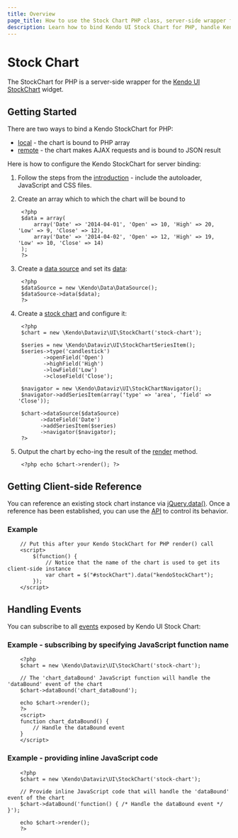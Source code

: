 ```yaml
---
title: Overview
page_title: How to use the Stock Chart PHP class, server-side wrapper for Kendo UI Stock Chart widget
description: Learn how to bind Kendo UI Stock Chart for PHP, handle Kendo UI Stock Chart Events, access an existing chart.
---
```


# Stock Chart

The StockChart for PHP is a server-side wrapper for the [Kendo UI StockChart](/api/dataviz/stock-chart) widget.

## Getting Started

There are two ways to bind a Kendo StockChart for PHP:

* [local](/using-kendo-with/php/widgets/chart/local-binding) - the chart is bound to PHP array
* [remote](/using-kendo-with/php/widgets/chart/remote-binding) - the chart makes AJAX requests and is bound to JSON result

Here is how to configure the Kendo StockChart for server binding:

1. Follow the steps from the [introduction](/using-kendo-with/php/introduction) - include the autoloader, JavaScript and CSS files.

1. Create an array which to which the chart will be bound to

        <?php
        $data = array(
            array('Date' => '2014-04-01', 'Open' => 10, 'High' => 20, 'Low' => 9, 'Close' => 12),
            array('Date' => '2014-04-02', 'Open' => 12, 'High' => 19, 'Low' => 10, 'Close' => 14)
        );
        ?>

1. Create a [data source](/api/wrappers/php/Kendo/Data/DataSource) and set its [data](/api/wrappers/php/Kendo/Data/DataSource#data):

        <?php
        $dataSource = new \Kendo\Data\DataSource();
        $dataSource->data($data);
        ?>

1. Create a [stock chart](/api/wrappers/php/Kendo/Dataviz/UI/StockChart) and configure it:

        <?php
        $chart = new \Kendo\Dataviz\UI\StockChart('stock-chart');

        $series = new \Kendo\Dataviz\UI\StockChartSeriesItem();
        $series->type('candlestick')
               ->openField('Open')
               ->highField('High')
               ->lowField('Low')
               ->closeField('Close');

        $navigator = new \Kendo\Dataviz\UI\StockChartNavigator();
        $navigator->addSeriesItem(array('type' => 'area', 'field' => 'Close'));

        $chart->dataSource($dataSource)
              ->dateField('Date')
              ->addSeriesItem($series)
              ->navigator($navigator);
        ?>

1. Output the chart by echo-ing the result of the [render](/api/wrappers/php/Kendo/UI/Widget#render) method.

        <?php echo $chart->render(); ?>

## Getting Client-side Reference

You can reference an existing stock chart instance via [jQuery.data()](http://api.jquery.com/jQuery.data/).
Once a reference has been established, you can use the [API](/api/dataviz/stock-chart#methods) to control its behavior.

### Example

        // Put this after your Kendo StockChart for PHP render() call
        <script>
            $(function() {
                // Notice that the name of the chart is used to get its client-side instance
                var chart = $("#stockChart").data("kendoStockChart");
            });
        </script>

## Handling Events

You can subscribe to all [events](/api/dataviz/stock-chart#events) exposed by Kendo UI Stock Chart:

### Example - subscribing by specifying JavaScript function name

        <?php
        $chart = new \Kendo\Dataviz\UI\StockChart('stock-chart');

        // The 'chart_dataBound' JavaScript function will handle the 'dataBound' event of the chart
        $chart->dataBound('chart_dataBound');

        echo $chart->render();
        ?>
        <script>
        function chart_dataBound() {
            // Handle the dataBound event
        }
        </script>

### Example - providing inline JavaScript code

        <?php
        $chart = new \Kendo\Dataviz\UI\StockChart('stock-chart');

        // Provide inline JavaScript code that will handle the 'dataBound' event of the chart
        $chart->dataBound('function() { /* Handle the dataBound event */ }');

        echo $chart->render();
        ?>

